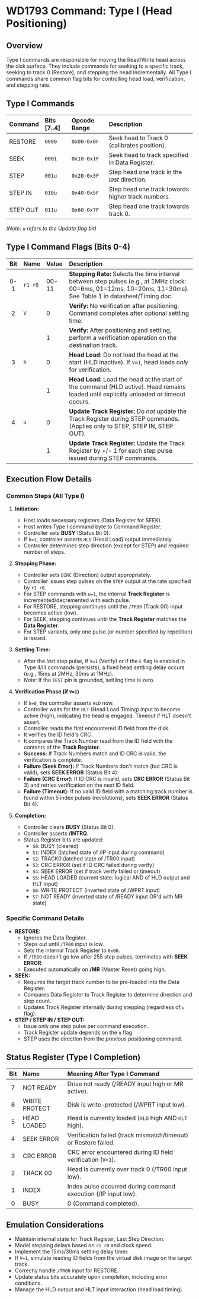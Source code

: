 # WD1793 Command: Type I (Head Positioning)

## Overview

Type I commands are responsible for moving the Read/Write head across the disk surface. They include commands for seeking to a specific track, seeking to track 0 (Restore), and stepping the head incrementally. All Type I commands share common flag bits for controlling head load, verification, and stepping rate.

## Type I Commands

| Command    | Bits [7..4] | Opcode Range | Description                                     |
| :--------- | :---------- | :----------- | :---------------------------------------------- |
| RESTORE    | `0000`      | `0x00-0x0F`  | Seek head to Track 0 (calibrates position).     |
| SEEK       | `0001`      | `0x10-0x1F`  | Seek head to track specified in Data Register.  |
| STEP       | `001u`      | `0x20-0x3F`  | Step head one track in the *last* direction.    |
| STEP IN    | `010u`      | `0x40-0x5F`  | Step head one track towards higher track numbers. |
| STEP OUT   | `011u`      | `0x60-0x7F`  | Step head one track towards track 0.            |

*(Note: `u` refers to the Update flag bit)*

## Type I Command Flags (Bits 0-4)

| Bit | Name     | Value | Description                                                                                                                                |
| :-: | :------- | :---- | :----------------------------------------------------------------------------------------------------------------------------------------- |
| 0-1 | `r1 r0`  | 00-11 | **Stepping Rate:** Selects the time interval between step pulses (e.g., at 1MHz clock: 00=6ms, 01=12ms, 10=20ms, 11=30ms). See Table 1 in datasheet/Timing doc. |
| 2   | `V`      | 0     | **Verify:** No verification after positioning. Command completes after optional settling time.                                               |
|     |          | 1     | **Verify:** After positioning and settling, perform a verification operation on the destination track.                                      |
| 3   | `h`      | 0     | **Head Load:** Do *not* load the head at the start (HLD inactive). If `V=1`, head loads *only* for verification.                             |
|     |          | 1     | **Head Load:** Load the head at the start of the command (HLD active). Head remains loaded until explicitly unloaded or timeout occurs.   |
| 4   | `u`      | 0     | **Update Track Register:** Do *not* update the Track Register during STEP commands. (Applies only to STEP, STEP IN, STEP OUT).             |
|     |          | 1     | **Update Track Register:** Update the Track Register by +/- 1 for each step pulse issued during STEP commands.                            |

## Execution Flow Details

### Common Steps (All Type I)

1.  **Initiation:**
    *   Host loads necessary registers (Data Register for SEEK).
    *   Host writes Type I command byte to Command Register.
    *   Controller sets **BUSY** (Status Bit 0).
    *   If `h=1`, controller asserts `HLD` (Head Load) output immediately.
    *   Controller determines step direction (except for STEP) and required number of steps.

2.  **Stepping Phase:**
    *   Controller sets `DIRC` (Direction) output appropriately.
    *   Controller issues step pulses on the `STEP` output at the rate specified by `r1 r0`.
    *   For STEP commands with `u=1`, the internal **Track Register** is incremented/decremented with each pulse.
    *   For RESTORE, stepping continues until the `/TR00` (Track 00) input becomes active (low).
    *   For SEEK, stepping continues until the **Track Register** matches the **Data Register**.
    *   For STEP variants, only one pulse (or number specified by repetition) is issued.

3.  **Settling Time:**
    *   After the *last* step pulse, if `V=1` (Verify) or if the `E` flag is enabled in Type II/III commands (persists), a fixed head settling delay occurs (e.g., 15ms at 2MHz, 30ms at 1MHz).
    *   *Note:* If the `TEST` pin is grounded, settling time is zero.

4.  **Verification Phase (if `V=1`)**
    *   If `h=0`, the controller asserts `HLD` now.
    *   Controller waits for the `HLT` (Head Load Timing) input to become active (high), indicating the head is engaged. Timeout if HLT doesn't assert.
    *   Controller reads the first encountered ID field from the disk.
    *   It verifies the ID field's CRC.
    *   It compares the Track Number read from the ID field with the contents of the **Track Register**.
    *   **Success:** If Track Numbers match and ID CRC is valid, the verification is complete.
    *   **Failure (Seek Error):** If Track Numbers don't match (but CRC is valid), sets **SEEK ERROR** (Status Bit 4).
    *   **Failure (CRC Error):** If ID CRC is invalid, sets **CRC ERROR** (Status Bit 3) and retries verification on the next ID field.
    *   **Failure (Timeout):** If no valid ID field with a matching track number is found within 5 index pulses (revolutions), sets **SEEK ERROR** (Status Bit 4).

5.  **Completion:**
    *   Controller clears **BUSY** (Status Bit 0).
    *   Controller asserts **/INTRQ**.
    *   Status Register bits are updated:
        *   `S0`: BUSY (cleared)
        *   `S1`: INDEX (latched state of /IP input during command)
        *   `S2`: TRACK0 (latched state of /TR00 input)
        *   `S3`: CRC ERROR (set if ID CRC failed during verify)
        *   `S4`: SEEK ERROR (set if track verify failed or timeout)
        *   `S5`: HEAD LOADED (current state: logical AND of HLD output and HLT input)
        *   `S6`: WRITE PROTECT (inverted state of /WPRT input)
        *   `S7`: NOT READY (inverted state of /READY input OR'd with MR state)

### Specific Command Details

*   **RESTORE:**
    *   Ignores the Data Register.
    *   Steps out until `/TR00` input is low.
    *   Sets the internal Track Register to `0x00`.
    *   If `/TR00` doesn't go low after 255 step pulses, terminates with **SEEK ERROR**.
    *   Executed automatically on **/MR** (Master Reset) going high.
*   **SEEK:**
    *   Requires the target track number to be pre-loaded into the Data Register.
    *   Compares Data Register to Track Register to determine direction and step count.
    *   Updates Track Register internally during stepping (regardless of `u` flag).
*   **STEP / STEP IN / STEP OUT:**
    *   Issue only one step pulse per command execution.
    *   Track Register update depends on the `u` flag.
    *   STEP uses the direction from the *previous* positioning command.

## Status Register (Type I Completion)

| Bit | Name            | Meaning After Type I Command                                  |
| :-: | :-------------- | :------------------------------------------------------------ |
| 7   | NOT READY       | Drive not ready (/READY input high or MR active).             |
| 6   | WRITE PROTECT   | Disk is write-protected (/WPRT input low).                   |
| 5   | HEAD LOADED     | Head is currently loaded (`HLD` high AND `HLT` high).         |
| 4   | SEEK ERROR      | Verification failed (track mismatch/timeout) or Restore failed. |
| 3   | CRC ERROR       | CRC error encountered during ID field verification (`V=1`).   |
| 2   | TRACK 00        | Head is currently over track 0 (/TR00 input low).             |
| 1   | INDEX           | Index pulse occurred during command execution (/IP input low). |
| 0   | BUSY            | 0 (Command completed).                                        |

## Emulation Considerations

*   Maintain internal state for Track Register, Last Step Direction.
*   Model stepping delays based on `r1 r0` and clock speed.
*   Implement the 15ms/30ms settling delay timer.
*   If `V=1`, simulate reading ID fields from the virtual disk image on the target track.
*   Correctly handle `/TR00` input for RESTORE.
*   Update status bits accurately upon completion, including error conditions.
*   Manage the HLD output and HLT input interaction (head load timing).
